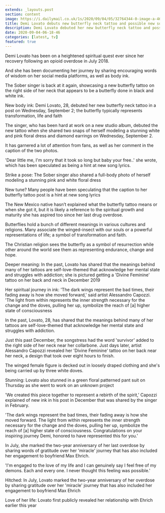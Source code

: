 ```yaml
---
extends: _layouts.post
section: content
image: https://i.dailymail.co.uk/1s/2020/09/04/05/32764344-0-image-a-46_1599195314076.jpg 
title: Demi Lovato debuts new butterfly neck tattoo and possible new song lyrics 
description: Demi Lovato debuted her new butterfly neck tattoo and possible new song lyrics, as she continues to document her spiritual journey with body ink. 
date: 2020-09-04-06-18-46 
categories: [latest, tv] 
featured: true 
--- 
```

Demi Lovato has been on a heightened spiritual quest ever since her recovery following an opioid overdose in July 2018.

And she has been documenting her journey by sharing encouraging words of wisdom on her social media platforms, as well as body ink.

The Sober singer is back at it again, showcasing a new butterfly tattoo on the right side of her neck that appears to be a butterfly done in black and white ink.

New body ink: Demi Lovato, 28, debuted her new butterfly neck tattoo in a post on Wednesday, September 2; the butterfly typically represents transformation, life and faith

The singer, who has been hard at work on a new studio album, debuted the new tattoo when she shared two snaps of herself modeling a stunning white and pink floral dress and diamond earrings on Wednesday, September 2.

It has garnered a lot of attention from fans, as well as her comment in the caption of the two photos.

'Dear little me, I'm sorry that it took so long but baby your free..' she wrote, which has been speculated as being a hint at new song lyrics.   

Strike a pose: The Sober singer also shared a full-body photo of herself modeling a stunning pink and white floral dress

New tune? Many people have been speculating that the caption to her butterfly tattoo post is a hint at new song lyrics

The New Mexico native hasn’t explained what the butterfly tattoo means or when she got it, but it is likely a reference to the spiritual growth and maturity she has aspired too since her last drug overdose.    

Butterflies hold a bunch of different meanings in various cultures and religions. Many associate the winged-insect with our souls or a powerful representations of life; a symbol of transformation and faith.

The Christian religion sees the butterfly as a symbol of resurrection while other around the world see them as representing endurance, change and hope.

Deeper meaning: In the past, Lovato has shared that the meanings behind many of her tattoos are self-love-themed that acknowledge her mental state and struggles with addiction; she is pictured getting a 'Divine Feminine' tattoo on her back and neck in December 2019

Her spiritual journey in ink: 'The dark wings represent the bad times, their fading away is how she moved forward,' said artist Alessandro Capozzi. 'The light from within represents the inner strength necessary for the change and the doves, pulling her up, symbolize the reach of [a] higher state of consciousness 

In the past, Lovato, 28, has shared that the meanings behind many of her tattoos are self-love-themed that acknowledge her mental state and struggles with addiction. 

Just this past December, the songstress had the word 'survivor' added to the right side of her neck near her collarbone. Just days later, artist Alessandro Capozzi revealed her 'Divine Feminine' tattoo on her back near her neck, a design that took over eight hours to finish. 

The winged female figure is decked out in loosely draped clothing and she's being carried up by three white doves.

Stunning: Lovato also stunned in a green floral patterned pant suit on Thursday as she went to work on an unknown project

'We created this piece together to represent a rebirth of the spirit,' Capozzi explained of new ink in his post in December that was shared by the singer in February.

'The dark wings represent the bad times, their fading away is how she moved forward. The light from within represents the inner strength necessary for the change and the doves, pulling her up, symbolize the reach of [a] higher state of consciousness. Congratulations on your inspiring journey Demi, honored to have represented this for you.'

In July, she marked the two-year anniversary of her last overdose by sharing words of gratitude over her 'miracle' journey that has also included her engagement to boyfriend Max Ehrich.    

'I'm engaged to the love of my life and I can genuinely say I feel free of my demons. Each and every one. I never thought this feeling was possible.'

Hitched: In July, Lovato marked the two-year anniversary of her overdose by sharing gratitude over her 'miracle' journey that has also included her engagement to boyfriend Max Ehrich

Love of her life: Lovato first publicly revealed her relationship with Ehrich earlier this year

